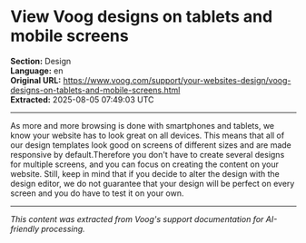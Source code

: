 # View Voog designs on tablets and mobile screens

**Section:** Design  
**Language:** en  
**Original URL:** https://www.voog.com/support/your-websites-design/voog-designs-on-tablets-and-mobile-screens.html  
**Extracted:** 2025-08-05 07:49:03 UTC

---

As more and more browsing is done with smartphones and tablets, we know your website has to look great on all devices. This means that all of our design templates look good on screens of different sizes and are made responsive by default.Therefore you don't have to create several designs for multiple screens, and you can focus on creating the content on your website.
Still, keep in mind that if you decide to alter the design with the design editor, we do not guarantee that your design will be perfect on every screen and you do have to test it on your own.

---

*This content was extracted from Voog's support documentation for AI-friendly processing.*
